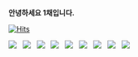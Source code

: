 **안녕하세요 1채입니다.**

[![Hits](https://hits.seeyoufarm.com/api/count/incr/badge.svg?url=https%3A%2F%2Fgithub.com%2Fywonchae1&count_bg=%23000000&title_bg=%23C40000&icon=smugmug.svg&icon_color=%23FFFFFF&title=VISITORS&edge_flat=true)](https://hits.seeyoufarm.com)

<img src="https://img.shields.io/badge/linux-FCC624?style=for-the-badge&logo=linux&logoColor=white"> &nbsp; <img src="https://img.shields.io/badge/django-092E20?style=for-the-badge&logo=django&logoColor=white"> &nbsp; <img src="https://img.shields.io/badge/nodedotjs-339933?style=for-the-badge&logo=nodedotjs&logoColor=white"> &nbsp; <img src="https://img.shields.io/badge/javascript-F7DF1E?style=for-the-badge&logo=javascript&logoColor=white"> &nbsp; <img src="https://img.shields.io/badge/mysql-4479A1?style=for-the-badge&logo=mysql&logoColor=white"> &nbsp; <img src="https://img.shields.io/badge/react-61DAFB?style=for-the-badge&logo=react&logoColor=white"> &nbsp; <img src="https://img.shields.io/badge/swift-F05138?style=for-the-badge&logo=swift&logoColor=white"> &nbsp; <img src="https://img.shields.io/badge/android-3DDC84?style=for-the-badge&logo=android&logoColor=white"> &nbsp; <img src="https://img.shields.io/badge/spring-6DB33F?style=for-the-badge&logo=spring&logoColor=white">
